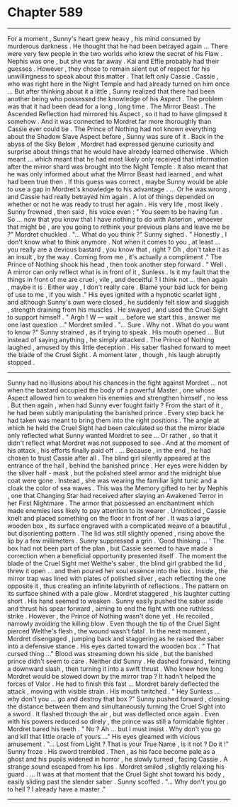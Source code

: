 
# Chapter 589


---

For a moment , Sunny's heart grew heavy , his mind consumed by murderous darkness . He thought that he had been betrayed again …
There were very few people in the two worlds who knew the secret of his Flaw . Nephis was one , but she was far away . Kai and Effie probably had their guesses . However , they chose to remain silent out of respect for his unwillingness to speak about this matter .
That left only Cassie .
Cassie , who was right here in the Night Temple and had already turned on him once …
But after thinking about it a little , Sunny realized that there had been another being who possessed the knowledge of his Aspect . The problem was that it had been dead for a long , long time .
The Mirror Beast .
The Ascended Reflection had mirrored his Aspect , so it had to have glimpsed it somehow . And it was connected to Mordret far more thoroughly than Cassie ever could be .
The Prince of Nothing had not known everything about the Shadow Slave Aspect before , Sunny was sure of it . Back in the abyss of the Sky Below , Mordret had expressed genuine curiosity and surprise about things that he would have already learned otherwise .
Which meant … which meant that he had most likely only received that information after the mirror shard was brought into the Night Temple . It also meant that he was only informed about what the Mirror Beast had learned , and what had been true then . If this guess was correct , maybe Sunny would be able to use a gap in Mordret's knowledge to his advantage .
… Or he was wrong , and Cassie had really betrayed him again .
A lot of things depended on whether or not he was ready to trust her again . His very life , most likely .
Sunny frowned , then said , his voice even :
" You seem to be having fun . So … now that you know that I have nothing to do with Asterion , whoever that might be , are you going to rethink your previous plans and leave me be ?"
Mordret chuckled .
"... What do you think ?"
Sunny sighed .
" Honestly , I don't know what to think anymore . Not when it comes to you , at least … you really are a devious bastard , you know that , right ? Oh , don't take it as an insult , by the way . Coming from me , it's actually a compliment ."
The Prince of Nothing shook his head , then took another step forward .
" Well . A mirror can only reflect what is in front of it , Sunless . Is it my fault that the things in front of me are cruel , vile , and deceitful ? I think not … then again , maybe it is . Either way , I don't really care . Blame your bad luck for being of use to me , if you wish ."
His eyes ignited with a hypnotic scarlet light , and although Sunny's own were closed , he suddenly felt slow and sluggish , strength draining from his muscles . He swayed , and used the Cruel Sight to support himself .
" Argh ! W — wait … before we start this , answer me one last question …"
Mordret smiled .
"... Sure . Why not . What do you want to know ?"
Sunny strained , as if trying to speak . His mouth opened …
But instead of saying anything , he simply attacked .
The Prince of Nothing laughed , amused by this little deception . His saber flashed forward to meet the blade of the Cruel Sight .
A moment later , though , his laugh abruptly stopped .
***
Sunny had no illusions about his chances in the fight against Mordret … not when the bastard occupied the body of a powerful Master , one whose Aspect allowed him to weaken his enemies and strengthen himself , no less .
But then again , when had Sunny ever fought fairly ?
From the start of it , he had been subtly manipulating the banished prince . Every step back he had taken was meant to bring them into the right positions . The angle at which he held the Cruel Sight had been calculated so that the mirror blade only reflected what Sunny wanted Mordret to see …
Or rather , so that it didn't reflect what Mordret was not supposed to see .
And at the moment of his attack , his efforts finally paid off .
… Because , in the end , he had chosen to trust Cassie after all .
The blind girl silently appeared at the entrance of the hall , behind the banished prince . Her eyes were hidden by the silver half - mask , but the polished steel armor and the midnight blue coat were gone . Instead , she was wearing the familiar light tunic and a cloak the color of sea waves .
This was the Memory gifted to her by Nephis , one that Changing Star had received after slaying an Awakened Terror in her First Nightmare . The armor that possessed an enchantment which made enemies less likely to pay attention to its wearer .
Unnoticed , Cassie knelt and placed something on the floor in front of her .
It was a large wooden box , its surface engraved with a complicated weave of a beautiful , but disorienting pattern . The lid was still slightly opened , rising above the lip by a few millimeters .
Sunny suppressed a grin .
'Good thinking … '
The box had not been part of the plan , but Cassie seemed to have made a correction when a beneficial opportunity presented itself .
The moment the blade of the Cruel Sight met Welthe's saber , the blind girl grabbed the lid , threw it open … and then poured her soul essence into the box .
Inside , the mirror trap was lined with plates of polished silver , each reflecting the one opposite it , thus creating an infinite labyrinth of reflections . The pattern on its surface shined with a pale glow .
Mordret staggered , his laughter cutting short . His hand seemed to weaken .
Sunny easily pushed the saber aside and thrust his spear forward , aiming to end the fight with one ruthless strike . However , the Prince of Nothing wasn't done yet .
He recoiled , narrowly avoiding the killing blow . Even though the tip of the Cruel Sight pierced Welthe's flesh , the wound wasn't fatal . In the next moment , Mordret disengaged , jumping back and staggering as he raised the saber into a defensive stance . His eyes darted toward the wooden box .
" That cursed thing …"
Blood was streaming down his side , but the banished prince didn't seem to care .
Neither did Sunny . He dashed forward , feinting a downward slash , then turning it into a swift thrust . Who knew how long Mordret would be slowed down by the mirror trap ? It hadn't helped the forces of Valor . He had to finish this fast …
Mordret barely deflected the attack , moving with visible strain . His mouth twitched .
" Hey Sunless … why don't you … go and destroy that box ?"
Sunny pushed forward , closing the distance between them and simultaneously turning the Cruel Sight into a sword . It flashed through the air , but was deflected once again . Even with his powers reduced so direly , the prince was still a formidable fighter .
Mordret bared his teeth .
" No ? Ah ... but I must insist . Why don't you go and kill that little oracle of yours …"
His eyes gleamed with vicious amusement .
"... Lost from Light ? That is your True Name , is it not ? Do it !"
Sunny froze . His sword trembled .
Then , as his face become pale as a ghost and his pupils widened in horror , he slowly turned , facing Cassie . A strange sound escaped from his lips .
Mordret smiled , slightly relaxing his guard .
… It was at that moment that the Cruel Sight shot toward his body , easily sliding past the slender saber .
Sunny scoffed .
"... Why don't you go to hell ? I already have a master ."

---

